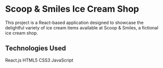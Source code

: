# Scoop & Smiles Ice Cream Shop 
This project is a React-based  application designed to showcase the delightful variety of ice cream items available at Scoop & Smiles, a fictional ice cream shop.

## Technologies Used
React.js
HTML5
CSS3
JavaScript


